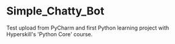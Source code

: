 # Simple_Chatty_Bot
Test upload from PyCharm and first Python learning project with Hyperskill's 'Python Core' course.
